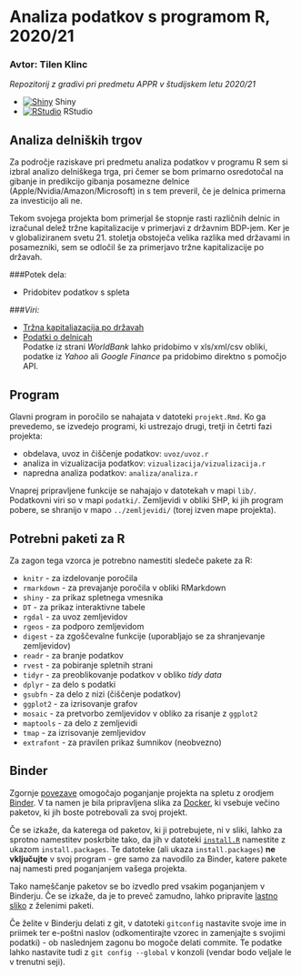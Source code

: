 # Analiza podatkov s programom R, 2020/21
### Avtor: Tilen Klinc

*Repozitorij z gradivi pri predmetu APPR v študijskem letu 2020/21*

* [![Shiny](http://mybinder.org/badge.svg)](http://mybinder.org/v2/gh/tilenklinc/APPR_projektna/master?urlpath=shiny/APPR-2020-21/projekt.Rmd) Shiny
* [![RStudio](http://mybinder.org/badge.svg)](http://mybinder.org/v2/gh/tilenklinc/APPR_projektna/master?urlpath=rstudio) RStudio

## Analiza delniških trgov

Za področje raziskave pri predmetu analiza podatkov v programu R sem si izbral analizo delniškega trga, pri čemer se bom primarno osredotočal na gibanje in predikcijo gibanja posamezne delnice (Apple/Nvidia/Amazon/Microsoft) in s tem preveril, če je delnica primerna za investicijo ali ne.

Tekom svojega projekta bom primerjal še stopnje rasti različnih delnic in izračunal delež tržne kapitalizacije v primerjavi z državnim BDP-jem. Ker je v globaliziranem svetu 21. stoletja obstoječa velika razlika med državami in posamezniki, sem se odločil še za primerjavo tržne kapitalizacije po državah.

###Potek dela:
* Pridobitev podatkov s spleta


###*Viri:*
* [Tržna kapitaliazacija po državah](https://data.worldbank.org/indicator/CM.MKT.LCAP.CD?name_desc=true)
* [Podatki o delnicah](https://finance.yahoo.com/?guccounter=1&guce_referrer=aHR0cHM6Ly93d3cuZ29vZ2xlLmNvbS8&guce_referrer_sig=AQAAAHUZl6qKCy7-uHn2P3_u2szy0esOsxzYfZj6oBmPSdpchEzC7fncHVFeor3SnDmfnckXFBG79Kxj4dqwWHzDFCFiTwdcxuP0cYW8VUB1qhbTEE5Uk-M1mDF5E3Eb5qojnsy1BhnjC8TQ40RWYjXdME5uVwwcHSycNrE3rtHrRp_N) \
Podatke iz strani *WorldBank* lahko pridobimo v xls/xml/csv obliki, podatke iz *Yahoo* ali *Google Finance* pa pridobimo direktno s pomočjo API.
## Program

Glavni program in poročilo se nahajata v datoteki `projekt.Rmd`.
Ko ga prevedemo, se izvedejo programi, ki ustrezajo drugi, tretji in četrti fazi projekta:

* obdelava, uvoz in čiščenje podatkov: `uvoz/uvoz.r`
* analiza in vizualizacija podatkov: `vizualizacija/vizualizacija.r`
* napredna analiza podatkov: `analiza/analiza.r`

Vnaprej pripravljene funkcije se nahajajo v datotekah v mapi `lib/`.
Podatkovni viri so v mapi `podatki/`.
Zemljevidi v obliki SHP, ki jih program pobere,
se shranijo v mapo `../zemljevidi/` (torej izven mape projekta).

## Potrebni paketi za R

Za zagon tega vzorca je potrebno namestiti sledeče pakete za R:

* `knitr` - za izdelovanje poročila
* `rmarkdown` - za prevajanje poročila v obliki RMarkdown
* `shiny` - za prikaz spletnega vmesnika
* `DT` - za prikaz interaktivne tabele
* `rgdal` - za uvoz zemljevidov
* `rgeos` - za podporo zemljevidom
* `digest` - za zgoščevalne funkcije (uporabljajo se za shranjevanje zemljevidov)
* `readr` - za branje podatkov
* `rvest` - za pobiranje spletnih strani
* `tidyr` - za preoblikovanje podatkov v obliko *tidy data*
* `dplyr` - za delo s podatki
* `gsubfn` - za delo z nizi (čiščenje podatkov)
* `ggplot2` - za izrisovanje grafov
* `mosaic` - za pretvorbo zemljevidov v obliko za risanje z `ggplot2`
* `maptools` - za delo z zemljevidi
* `tmap` - za izrisovanje zemljevidov
* `extrafont` - za pravilen prikaz šumnikov (neobvezno)

## Binder

Zgornje [povezave](#analiza-podatkov-s-programom-r-202021)
omogočajo poganjanje projekta na spletu z orodjem [Binder](https://mybinder.org/).
V ta namen je bila pripravljena slika za [Docker](https://www.docker.com/),
ki vsebuje večino paketov, ki jih boste potrebovali za svoj projekt.

Če se izkaže, da katerega od paketov, ki ji potrebujete, ni v sliki,
lahko za sprotno namestitev poskrbite tako,
da jih v datoteki [`install.R`](install.R) namestite z ukazom `install.packages`.
Te datoteke (ali ukaza `install.packages`) **ne vključujte** v svoj program -
gre samo za navodilo za Binder, katere pakete naj namesti pred poganjanjem vašega projekta.

Tako nameščanje paketov se bo izvedlo pred vsakim poganjanjem v Binderju.
Če se izkaže, da je to preveč zamudno,
lahko pripravite [lastno sliko](https://github.com/jaanos/APPR-docker) z želenimi paketi.

Če želite v Binderju delati z git,
v datoteki `gitconfig` nastavite svoje ime in priimek ter e-poštni naslov
(odkomentirajte vzorec in zamenjajte s svojimi podatki) -
ob naslednjem zagonu bo mogoče delati commite.
Te podatke lahko nastavite tudi z `git config --global` v konzoli
(vendar bodo veljale le v trenutni seji).
